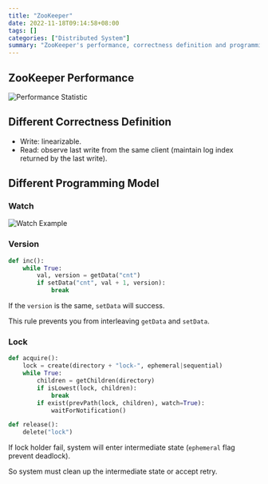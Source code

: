 ```yaml
---
title: "ZooKeeper"
date: 2022-11-18T09:14:58+08:00
tags: []
categories: ["Distributed System"]
summary: "ZooKeeper's performance, correctness definition and programming model."
---
```


## ZooKeeper Performance

![Performance Statistic](https://oos.axlis.cn/blog/ds/2.png)

## Different Correctness Definition

* Write: linearizable.
* Read: observe last write from the same client (maintain log index returned by the last write).

## Different Programming Model

### Watch

![Watch Example](https://oos.axlis.cn/blog/ds/1.png)

### Version

```python
def inc():
    while True:
        val, version = getData("cnt")
        if setData("cnt", val + 1, version):
            break
```

If the `version` is the same, `setData` will success.

This rule prevents you from interleaving `getData` and `setData`.

### Lock

```python
def acquire():
    lock = create(directory + "lock-", ephemeral|sequential)
    while True:
        children = getChildren(directory)
        if isLowest(lock, children):
            break
        if exist(prevPath(lock, children), watch=True):
            waitForNotification()

def release():
    delete("lock")
```

If lock holder fail, system will enter intermediate state (`ephemeral` flag prevent deadlock).

So system must clean up the intermediate state or accept retry.
